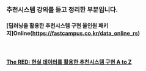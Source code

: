 ### 추천시스템 강의를 듣고 정리한 부분입니다.


#### [딥러닝을 활용한 추천시스템 구현 올인원 패키지]Online(https://fastcampus.co.kr/data_online_rs)


<br>

#### [The RED: 현실 데이터를 활용한 추천시스템 구현 A to Z](https://fastcampus.co.kr/data_red_ldj)
